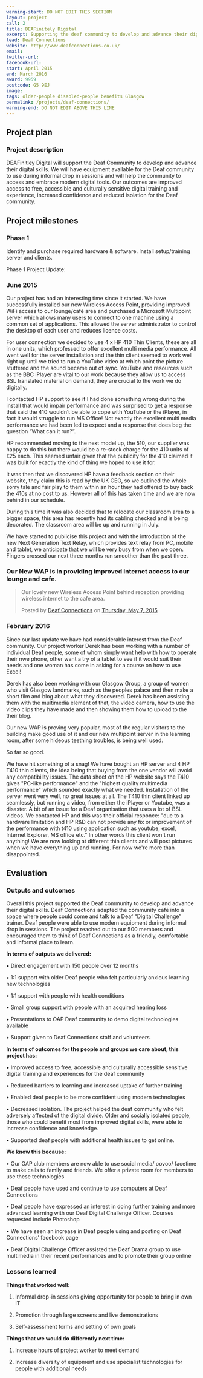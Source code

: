 ```yaml
---
warning-start: DO NOT EDIT THIS SECTION
layout: project
call: 2
title: DEAFinitely Digital
excerpt: Supporting the deaf community to develop and advance their digital skills
lead: Deaf Connections 
website: http://www.deafconnections.co.uk/
email: 
twitter-url: 
facebook-url: 
start: April 2015
end: March 2016
award: 9959
postcode: G5 9EJ
image:
tags: older-people disabled-people benefits Glasgow
permalink: /projects/deaf-connections/
warning-end: DO NOT EDIT ABOVE THIS LINE
---
```


## Project plan

### Project description

DEAFinitley Digital will support the Deaf Community to develop and advance their digital skills. We will have equipment available for the Deaf community to use during informal drop in sessions and will help the community to access and embrace modern digital tools. Our outcomes are improved access to free, accessible and culturally sensitive digital training and experience, increased confidence and reduced isolation for the Deaf community.


## Project milestones

### Phase 1

Identify and purchase required hardware & software. Install setup/training server and clients.

Phase 1 Project Update:

### June 2015

Our project has had an interesting time since it started. We have successfully installed our new Wireless Access Point, providing improved WiFi access to our lounge/café area and purchased a Microsoft Multipoint server which allows many users to connect to one machine using a common set of applications. This allowed the server administrator to control the desktop of each user and reduces licence costs. 

For user connection we decided to use 4 x HP 410 Thin Clients, these are all in one units, which professed to offer excellent multi media performance. All went well for the server installation and the thin client seemed to work well right up until we tried to run a YouTube video at which point the picture stuttered and the sound became out of sync. YouTube and resources such as the BBC iPlayer are vital  to our work because they allow us to access BSL translated material on demand, they are crucial to the work we do digitally.

I contacted HP support to see if I had done something wrong during the install that would impair performance and was surprised to get a response that said the 410 wouldn’t be able to cope with YouTube or the iPlayer, in fact it would struggle to run MS Office! Not exactly the excellent multi media performance we had been led to expect and a response that does beg the question “What can it run?”. 

HP recommended moving to the next model up, the 510, our supplier was happy to do this but there would be a re-stock charge for the 410 units of £25 each. This seemed unfair given that the publicity for the 410 claimed it was built for exactly the kind of thing we hoped to use it for.

It was then that we discovered HP have a feedback section on their website, they claim this is read by the UK CEO, so we outlined the whole sorry tale and fair play to them within an hour they had offered to buy back the 410s at no cost to us.
However all of this has taken time and we are now behind in our schedule.

During this time it was also decided that to relocate our classroom area to a bigger space, this area has recently had its cabling checked and is being decorated. The classroom area will be up and running in July.

We have started to publicise this project and with the introduction of the new Next Generation Text Relay, which provides text relay from PC, mobile and tablet, we anticipate that we will be very busy from when we open.
Fingers crossed our next three months run smoother than the past three.


### Our New WAP is in providing improved internet access to our lounge and cafe.

<div id="fb-root"></div><script>(function(d, s, id) {  var js, fjs = d.getElementsByTagName(s)[0];  if (d.getElementById(id)) return;  js = d.createElement(s); js.id = id;  js.src = "//connect.facebook.net/en_US/sdk.js#xfbml=1&version=v2.3";  fjs.parentNode.insertBefore(js, fjs);}(document, 'script', 'facebook-jssdk'));</script><div class="fb-post" data-href="https://www.facebook.com/Deafconnections/posts/1062281897120295:0" data-width="500"><div class="fb-xfbml-parse-ignore"><blockquote cite="https://www.facebook.com/Deafconnections/posts/1062281897120295:0"><p>Our lovely new Wireless Access Point behind reception providing wireless internet to the cafe area.</p>Posted by <a href="https://www.facebook.com/Deafconnections">Deaf Connections</a> on <a href="https://www.facebook.com/Deafconnections/posts/1062281897120295:0">Thursday, May 7, 2015</a></blockquote></div></div>


### February 2016

Since our last update we have had considerable interest from the Deaf community. Our project worker Derek has been working with a number of individual Deaf people, some of whom simply want help with how to operate their nwe phone, other want a try of a tablet to see if it would suit their needs and one woman has come in asking for a course on how to use Excel!

Derek has also been working with our Glasgow Group, a group of women who visit Glasgow landmarks, such as the peoples palace and then make a short film and blog about what they discovered. Derek has been assisting them with the multimedia element of that, the video camera, how to use the video clips they have made and then showing them how to upload to the their blog.

Our new WAP is proving very popular, most of the regular visitors to the building make good use of it and our new multipoint server in the learning room, after some hideous teething troubles, is being well used.

So far so good.


We have hit something of a snag! We have bought an HP server and 4 HP T410 thin clients, the idea being that buying from the one vendor will avoid any compatibility issues. The data sheet on the HP website says the T410 gives "PC-like performance" and the "highest quality multimedia performance" which sounded exactly what we needed.
Installation of the server went very well, no great issues at all. The T410 thin client linked up seamlessly, but running a video, from either the iPlayer or Youtube, was a disaster.
A bit of an issue for a Deaf organisation that uses a lot of BSL videos.
We contacted HP and this was their official responce: "due to a hardware limitation and HP R&D can not provide any fix or improvement of the performance with t410 using application such as youtube, excel, Internet Explorer, MS office etc."
In other words this client won't run anything!
We are now looking at different thin clients and will post pictures when we have everything up and running.
For now we're more than disappointed.

## Evaluation

### Outputs and outcomes

Overall this project supported the Deaf community to develop and advance their digital skills. Deaf Connections adapted the community café into a space where people could come and talk to a Deaf “Digital Challenge” trainer. Deaf people were able to use modern equipment during informal drop in sessions. The project reached out to our 500 members and encouraged them to think of Deaf Connections as a friendly, comfortable and informal place to learn. 

**In terms of outputs we delivered:**

•	Direct engagement with 150 people over 12 months

•	1:1 support with older Deaf people who felt particularly anxious learning new technologies

•	1:1 support with people with health conditions

•	Small group support with people with an acquired hearing loss

•	Presentations to OAP Deaf community to demo digital technologies available 

•	Support given to Deaf Connections staff and volunteers


**In terms of outcomes for the people and groups we care about, this project has:**

•	Improved access to free, accessible and culturally accessible sensitive digital training and experiences for the deaf community

•	Reduced barriers to learning and increased uptake of further training

•	Enabled deaf people to be more confident using modern technologies

•	Decreased isolation. The project helped the deaf community who felt adversely affected of the digital divide. Older and socially isolated people, those who could benefit most from improved digital skills, were able to increase confidence and knowledge.

•	Supported deaf people with additional health issues to get online.

**We know this because:**

•	Our OAP club members are now able to use social media/ oovoo/ facetime to make calls to family and friends. We offer a private room for members to use these technologies

•	Deaf people have used and continue to use computers at Deaf Connections

•	Deaf people have expressed an interest in doing further training and more advanced learning with our Deaf Digital Challenge Officer. Courses requested include Photoshop

•	We have seen an increase in Deaf people using and posting on Deaf Connections’ facebook page

•	Deaf Digital Challenge Officer assisted the Deaf Drama group to use multimedia in their recent performances and to promote their group online

### Lessons learned

**Things that worked well:**

1.	Informal drop-in sessions giving opportunity for people to bring in own IT

2.	Promotion through large screens and live demonstrations

3.	Self-assessment forms and setting of own goals

**Things that we would do differently next time:**

1.	Increase hours of project worker to meet demand

2.	Increase diversity of equipment and use specialist technologies for people with additional needs


